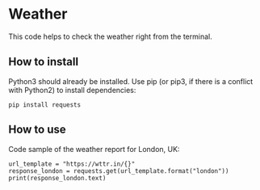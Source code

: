 # Weather

This code helps to check the weather right from the terminal.

## How to install

Python3 should already be installed. Use pip (or pip3, if there is a conflict with Python2) to install dependencies:

```pip install requests```

## How to use

Code sample of the weather report for London, UK:

```url_template = "https://wttr.in/{}"``` <br/>
```response_london = requests.get(url_template.format("london"))```<br/>
```print(response_london.text)```